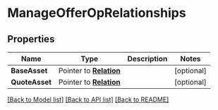 # ManageOfferOpRelationships

## Properties
Name | Type | Description | Notes
------------ | ------------- | ------------- | -------------
**BaseAsset** | Pointer to [**Relation**](Relation.md) |  | [optional] 
**QuoteAsset** | Pointer to [**Relation**](Relation.md) |  | [optional] 

[[Back to Model list]](../README.md#documentation-for-models) [[Back to API list]](../README.md#documentation-for-api-endpoints) [[Back to README]](../README.md)


